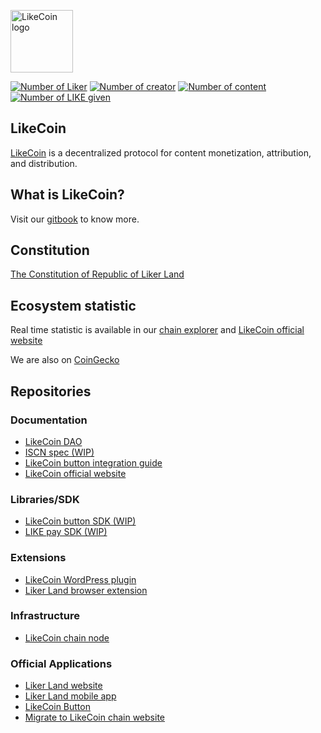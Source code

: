 <p><a href="https://like.co" target="_blank" rel="noopener noreferrer"><img width="100" src="https://like.co/logo.png" alt="LikeCoin logo"></a></p>

[![Number of Liker](https://static.like.co/badge/stats/liker.svg)](https://like.co/)
[![Number of creator](https://static.like.co/badge/stats/creator.svg)](https://like.co/)
[![Number of content](https://static.like.co/badge/stats/content.svg)](https://like.co/)
[![Number of LIKE given](https://static.like.co/badge/stats/LIKE.svg)](https://like.co/)

## LikeCoin
[LikeCoin](https://like.co/) is a decentralized protocol for content monetization, attribution, and distribution.

## What is LikeCoin?
Visit our [gitbook](https://docs.like.co) to know more.

## Constitution
[The Constitution of Republic of Liker Land](https://docs.like.co/constitution)

## Ecosystem statistic
Real time statistic is available in our [chain explorer](https://likecoin.bigdipper.live/) and [LikeCoin official website](https://like.co/)

We are also on [CoinGecko](https://www.coingecko.com/en/coins/likecoin)

## Repositories

### Documentation
- [LikeCoin DAO](https://github.com/likecoin/dao)
- [ISCN spec (WIP)](https://github.com/likecoin/iscn-specs)
- [LikeCoin button integration guide](https://github.com/likecoin/LikeCoinButton-integration)
- [LikeCoin official website](https://github.com/likecoin/like-co)

### Libraries/SDK
- [LikeCoin button SDK (WIP)](https://github.com/likecoin/likecoin-button-sdk)
- [LIKE pay SDK (WIP)](https://github.com/likecoin/like-pay)


### Extensions
- [LikeCoin WordPress plugin](https://github.com/likecoin/likecoin-wordpress)
- [Liker Land browser extension](https://github.com/likecoin/liker-land-browser-extension)

### Infrastructure
- [LikeCoin chain node](https://github.com/likecoin/likecoin-chain)

### Official Applications
- [Liker Land website](https://github.com/likecoin/liker-land)
- [Liker Land mobile app](https://github.com/likecoin/likecoin-app)
- [LikeCoin Button](https://github.com/likecoin/likecoin-button)
- [Migrate to LikeCoin chain website](https://github.com/likecoin/migrate-to-likecoin-chain)


